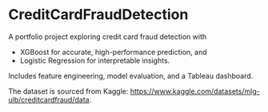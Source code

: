 # CreditCardFraudDetection
A portfolio project exploring credit card fraud detection with 
- XGBoost for accurate, high-performance prediction, and
- Logistic Regression for interpretable insights.

Includes feature engineering, model evaluation, and a Tableau dashboard.

The dataset is sourced from Kaggle: https://www.kaggle.com/datasets/mlg-ulb/creditcardfraud/data.
